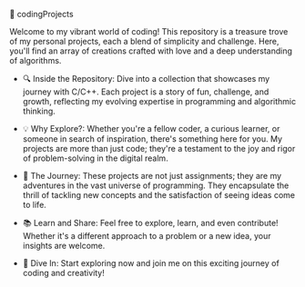 🌟 codingProjects

Welcome to my vibrant world of coding! This repository is a treasure trove of my personal projects, each a blend of simplicity and challenge. Here, you'll find an array of creations crafted with love and a deep understanding of algorithms.

- 🔍 Inside the Repository: Dive into a collection that showcases my journey with C/C++. Each project is a story of fun, challenge, and growth, reflecting my evolving expertise in programming and algorithmic thinking.
  
- 💡 Why Explore?: Whether you're a fellow coder, a curious learner, or someone in search of inspiration, there's something here for you. My projects are more than just code; they're a testament to the joy and rigor of problem-solving in the digital realm.

- 🚀 The Journey: These projects are not just assignments; they are my adventures in the vast universe of programming. They encapsulate the thrill of tackling new concepts and the satisfaction of seeing ideas come to life.

- 📚 Learn and Share: Feel free to explore, learn, and even contribute! Whether it's a different approach to a problem or a new idea, your insights are welcome.

- 🔗 Dive In: Start exploring now and join me on this exciting journey of coding and creativity!

